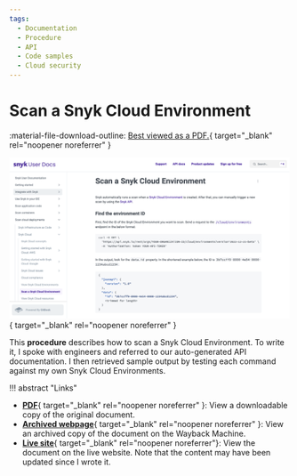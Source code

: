 ```yaml
---
tags:
  - Documentation
  - Procedure
  - API
  - Code samples
  - Cloud security
---
```


# Scan a Snyk Cloud Environment

:material-file-download-outline: [Best viewed as a PDF.](pdfs/doc-scan-snyk-cloud-env.pdf){ target="_blank" rel="noopener noreferrer" }

[![Scan a Snyk Cloud Environment documentation screenshot](images/thumb-doc-scan-snyk-cloud-environment.png)](pdfs/doc-scan-snyk-cloud-env.pdf){ target="_blank" rel="noopener noreferrer" }

This **procedure** describes how to scan a Snyk Cloud Environment. To write it, I spoke with engineers and referred to our auto-generated API documentation. I then retrieved sample output by testing each command against my own Snyk Cloud Environments.

!!! abstract "Links"
    <ul class="star-list"><li class="star-bullet" title="Recommended view">[**PDF**](pdfs/doc-scan-snyk-cloud-env.pdf){ target="_blank" rel="noopener noreferrer" }: View a downloadable copy of the original document.</li>
    <li>[**Archived webpage**](https://web.archive.org/web/20230207043452/https://docs.snyk.io/scan-cloud-deployment/snyk-cloud/scan-a-snyk-cloud-environment){ target="_blank" rel="noopener noreferrer" }: View an archived copy of the document on the Wayback Machine.</li>
    <li>[**Live site**](https://docs.snyk.io/scan-with-snyk/snyk-iac/getting-started-with-iac+-and-cloud-scans/snyk-environments/scan-a-cloud-environment){ target="_blank" rel="noopener noreferrer"}: View the document on the live website. Note that the content may have been updated since I wrote it.</li></ul>

